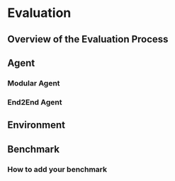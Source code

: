 # Evaluation

## Overview of the Evaluation Process



## Agent
### Modular Agent
### End2End Agent

## Environment


## Benchmark
### How to add your benchmark
